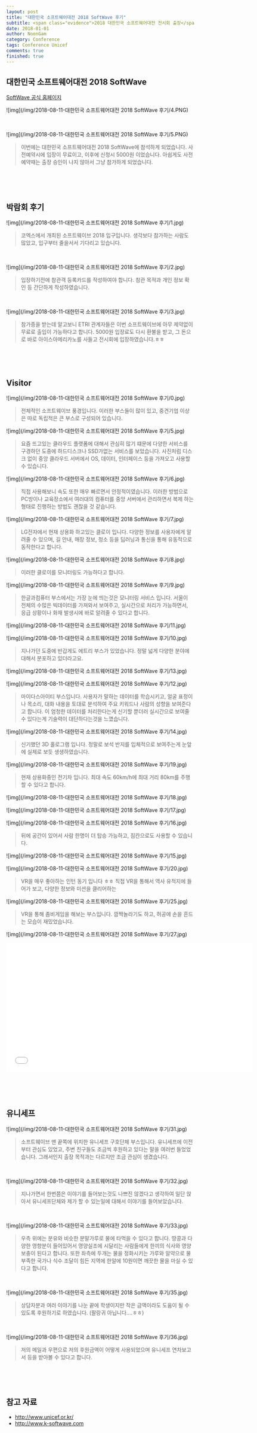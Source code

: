 ```yaml
---
layout: post
title: "대한민국 소프트웨어대전 2018 SoftWave 후기"
subtitle: <span class="evidence">2018 대한민국 소프트웨어대전 전시회 출장</span>
date: 2018-01-01
author: NoonGam
category: Conference
tags: Conference Unicef
comments: true
finished: true
---
```




## 대한민국 소프트웨어대전 2018 SoftWave


[SoftWave 공식 홈페이지](http://www.k-softwave.com)

![img](/img/2018-08-11-대한민국 소프트웨어대전 2018 SoftWave 후기/4.PNG)

<br>

![img](/img/2018-08-11-대한민국 소프트웨어대전 2018 SoftWave 후기/5.PNG)

> 이번에는 대한민국 소프트웨어대전 2018 SoftWave에 참석하게 되었습니다. 사전예약시에 입장이 무료이고, 이후에 신청시 5000원 이었습니다. 아쉽게도 사전예약때는 출장 승인이 나지 않아서 그냥 참가하게 되었습니다.

<br><br><br>

## 박람회 후기

![img](/img/2018-08-11-대한민국 소프트웨어대전 2018 SoftWave 후기/1.jpg)

> 코엑스에서 개최된 소프트웨이브 2018 입구입니다. 생각보다 참가하는 사람도 많았고, 입구부터 줄을서서 기다리고 있습니다.

<br>

![img](/img/2018-08-11-대한민국 소프트웨어대전 2018 SoftWave 후기/2.jpg)

> 입장하기전에 참관객 등록카드를 작성하여야 합니다. 참관 목적과 개인 정보 확인 등 간단하게 작성하였습니다.


<br>

![img](/img/2018-08-11-대한민국 소프트웨어대전 2018 SoftWave 후기/3.jpg)

> 참가증을 받는데 알고보니 ETRI 관계자들은 이번 소프트웨이브에 아무 제약없이 무료로 출입이 가능하다고 합니다. 5000원 입장료도 다시 환불을 받고, 그 돈으로 바로 아이스아메리카노를 사들고 전시회에 입장하였습니다.ㅎㅎ



<br><br><br>

## Visitor

![img](/img/2018-08-11-대한민국 소프트웨어대전 2018 SoftWave 후기/0.jpg)

> 전체적인 소프트웨이브 풍경입니다. 이러한 부스들이 많이 있고, 중견기업 이상은 따로 독립적은 큰 부스로 구성되어 있습니다.

![img](/img/2018-08-11-대한민국 소프트웨어대전 2018 SoftWave 후기/5.jpg)

> 요즘 뜨고있는 클라우드 플랫폼에 대해서 관심히 많기 떄문에 다양한 서비스를 구경하던 도중에 하드디스크나 SSD가없는 서비스를 보았습니다. 사진처럼 디스크 없이 중앙 클라우드 서버에서 OS, 데이터, 인터페이스 등을 가져오고 사용할 수 있습니다.  

![img](/img/2018-08-11-대한민국 소프트웨어대전 2018 SoftWave 후기/6.jpg)

> 직접 사용해보니 속도 또한 매우 빠르면서 안정적이였습니다. 이러한 방법으로 PC방이나 교육장소에서 여러대의 컴퓨터를 중앙 서버에서 관리하면서 복제 하는 형태로 진행하는 방법도 괜찮을 것 같습니다.

![img](/img/2018-08-11-대한민국 소프트웨어대전 2018 SoftWave 후기/7.jpg)

> LG전자에서 현재 상용화 하고있는 클로이 입니다. 다양한 정보를 사용자에게 알려줄 수 있으며, 길 안내, 매장 정보, 청소 등을 딥러닝과 통신을 통해 유동적으로 동작한다고 합니다.

![img](/img/2018-08-11-대한민국 소프트웨어대전 2018 SoftWave 후기/8.jpg)

> 이러한 클로이를 모니터링도 가능하다고 합니다.

![img](/img/2018-08-11-대한민국 소프트웨어대전 2018 SoftWave 후기/9.jpg)

> 한글과컴퓨터 부스에서는 가장 눈에 띄는것은 모니터링 서비스 입니다. 서울이 전체의 수많은 빅데이터를 가져와서 보여주고, 실시간으로 처리가 가능하면서, 응급 상황이나 화재 발생시에 바로 알려줄 수 있다고 합니다.


![img](/img/2018-08-11-대한민국 소프트웨어대전 2018 SoftWave 후기/11.jpg)

![img](/img/2018-08-11-대한민국 소프트웨어대전 2018 SoftWave 후기/10.jpg)

> 지나가던 도중에 반갑게도 에트리 부스가 있었습니다. 정말 넓게 다양한 분야에 대해서 분포하고 있더라고요.


![img](/img/2018-08-11-대한민국 소프트웨어대전 2018 SoftWave 후기/13.jpg)

![img](/img/2018-08-11-대한민국 소프트웨어대전 2018 SoftWave 후기/12.jpg)

> 마이다스아이티 부스입니다. 사용자가 말하는 데이터를 학습시키고, 얼굴 표정이나 목소리, 대화 내용을 토대로 분석하여 주요 키워드나 사람의 성향을 보여준다고 합니다. 이 엄청한 데이터를 처리한다는게 신기할 뿐더러 실시간으로 보여줄 수 있다는게 기술력이 대단하다는것을 느꼈습니다.


![img](/img/2018-08-11-대한민국 소프트웨어대전 2018 SoftWave 후기/14.jpg)

> 신기했던 3D 홀로그램 입니다. 정말로 보석 반지를 입체적으로 보여주는게 눈앞에 실제로 보듯 생생하였습니다.

![img](/img/2018-08-11-대한민국 소프트웨어대전 2018 SoftWave 후기/19.jpg)

> 현재 상용화중인 전기차 입니다. 최대 속도 60km/h에 최대 거리 80km를 주행할 수 있다고 합니다.

![img](/img/2018-08-11-대한민국 소프트웨어대전 2018 SoftWave 후기/18.jpg)

![img](/img/2018-08-11-대한민국 소프트웨어대전 2018 SoftWave 후기/17.jpg)



![img](/img/2018-08-11-대한민국 소프트웨어대전 2018 SoftWave 후기/16.jpg)

> 뒤에 공간이 있어서 사람 한명이 더 탑승 가능하고, 짐칸으로도 사용할 수 있습니다.  

![img](/img/2018-08-11-대한민국 소프트웨어대전 2018 SoftWave 후기/15.jpg)









![img](/img/2018-08-11-대한민국 소프트웨어대전 2018 SoftWave 후기/20.jpg)

> VR을 매우 좋아하는 인턴 동기 입니다 ㅎㅎ 직접 VR을 통해서 역사 유적지에 들어가 보고, 다양한 정보와
미션을 클리어하는

![img](/img/2018-08-11-대한민국 소프트웨어대전 2018 SoftWave 후기/25.jpg)

> VR을 통해 좀비게임을 해보는 부스입니다. 깜짝놀라기도 하고, 허공에 손을 흔드는 모습이 재밌었습니다.

![img](/img/2018-08-11-대한민국 소프트웨어대전 2018 SoftWave 후기/27.jpg)




<iframe width="660" height="345" src="//www.youtube.com/embed/LM0T6hLH15k?start=14"
 frameborder="0" allowfullscreen></iframe>



<br><br><br>


## 유니세프

![img](/img/2018-08-11-대한민국 소프트웨어대전 2018 SoftWave 후기/31.jpg)

> 소프트웨이브 맨 끝쪽에 위치한 유니세프 구호단체 부스입니다. 유니세프에 이전부터 관심도 있었고, 주변 친구들도 조금씩 후원하고 있다는 말을 여러번 들었었습니다.
그래서인지 출장 목적과는 다르지만 조금 관심이 생겼습니다.

<br>

![img](/img/2018-08-11-대한민국 소프트웨어대전 2018 SoftWave 후기/32.jpg)

> 지나가면서 한번쯤은 이야기를 들어보는것도 나쁘진 않겠다고 생각하여 일단 앉아서 유니세프단체와 제가 할 수 있는일에 대해서 이야기를 들어보았습니다.

<br>

![img](/img/2018-08-11-대한민국 소프트웨어대전 2018 SoftWave 후기/33.jpg)

> 우측 위에는 분유와 비슷한 분말가루로 물에 타먹을 수 있다고 합니다. 땅콩과 다양한 영향분이 들어있어서 영양실조에 시달리는 사람들에게 한끼의 식사와 영양보충이 된다고 합니다.
또한 좌측에 두개는 물을 정화시키는 가루와 알약으로 물 부족한 국가나 식수 조달이 힘든 지역에 한알에 10원이면 깨끗한 물을 마실 수 있다고 합니다.


<br>

![img](/img/2018-08-11-대한민국 소프트웨어대전 2018 SoftWave 후기/35.jpg)

> 상담자분과 여러 이야기를 나눈 끝에 학생이지만 작은 금액이라도 도움이 될 수 있도록 후원하기로 하였습니다. (팔랑귀 아닙니다....ㅎㅎ)


<br>

![img](/img/2018-08-11-대한민국 소프트웨어대전 2018 SoftWave 후기/36.jpg)

> 저의 메일과 우편으로 저의 후원금액이 어떻게 사용되었으며 유니세프 연차보고서 등을 받아볼 수 있다고 합니다.

<br><br><br>

## 참고 자료
* http://www.unicef.or.kr/
* http://www.k-softwave.com
